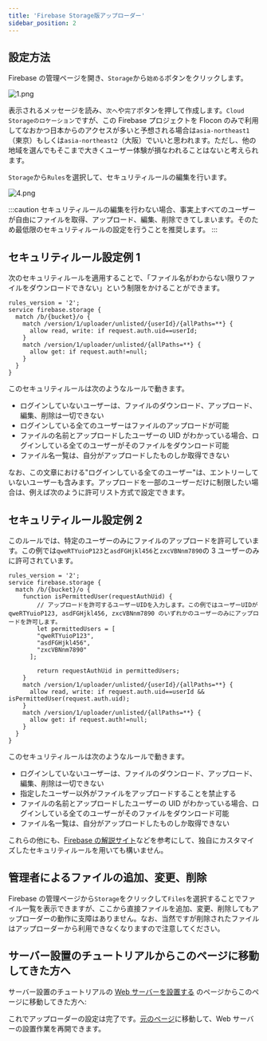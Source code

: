 ```yaml
---
title: 'Firebase Storage版アップローダー'
sidebar_position: 2
---
```


## 設定方法

Firebase の管理ページを開き、`Storage`から`始める`ボタンをクリックします。

![1.png](/img/docs/firebase-storage/1.png)

表示されるメッセージを読み、`次へ`や`完了`ボタンを押して作成します。`Cloud Storageのロケーション`ですが、この Firebase プロジェクトを Flocon のみで利用してなおかつ日本からのアクセスが多いと予想される場合は`asia-northeast1`（東京）もしくは`asia-northeast2`（大阪）でいいと思われます。ただし、他の地域を選んでもそこまで大きくユーザー体験が損なわれることはないと考えられます。

`Storage`から`Rules`を選択して、セキュリティルールの編集を行います。

![4.png](/img/docs/firebase-storage/4.png)

:::caution
セキュリティルールの編集を行わない場合、事実上すべてのユーザーが自由にファイルを取得、アップロード、編集、削除できてしまいます。そのため最低限のセキュリティルールの設定を行うことを推奨します。
:::

## セキュリティルール設定例 1

次のセキュリティルールを適用することで、「ファイル名がわからない限りファイルをダウンロードできない」という制限をかけることができます。

```
rules_version = '2';
service firebase.storage {
  match /b/{bucket}/o {
    match /version/1/uploader/unlisted/{userId}/{allPaths=**} {
      allow read, write: if request.auth.uid==userId;
    }
    match /version/1/uploader/unlisted/{allPaths=**} {
      allow get: if request.auth!=null;
    }
  }
}
```

このセキュリティルールは次のようなルールで動きます。

-   ログインしていないユーザーは、ファイルのダウンロード、アップロード、編集、削除は一切できない
-   ログインしている全てのユーザーはファイルのアップロードが可能
-   ファイルの名前とアップロードしたユーザーの UID がわかっている場合、ログインしている全てのユーザーがそのファイルをダウンロード可能
-   ファイル名一覧は、自分がアップロードしたものしか取得できない

なお、この文章における"ログインしている全てのユーザー"は、エントリーしていないユーザーも含みます。アップロードを一部のユーザーだけに制限したい場合は、例えば次のように許可リスト方式で設定できます。

## セキュリティルール設定例 2

このルールでは、特定のユーザーのみにファイルのアップロードを許可しています。この例では`qweRTYuioP123`と`asdFGHjkl456`と`zxcVBNnm7890`の 3 ユーザーのみに許可されています。

```
rules_version = '2';
service firebase.storage {
  match /b/{bucket}/o {
  	function isPermittedUser(requestAuthUid) {
    	// アップロードを許可するユーザーUIDを入力します。この例ではユーザーUIDが qweRTYuioP123, asdFGHjkl456, zxcVBNnm7890 のいずれかのユーザーのみにアップロードを許可します。
        let permittedUsers = [
      	"qweRTYuioP123",
        "asdFGHjkl456",
        "zxcVBNnm7890"
      ];

    	return requestAuthUid in permittedUsers;
    }
    match /version/1/uploader/unlisted/{userId}/{allPaths=**} {
      allow read, write: if request.auth.uid==userId && isPermittedUser(request.auth.uid);
    }
    match /version/1/uploader/unlisted/{allPaths=**} {
      allow get: if request.auth!=null;
    }
  }
}
```

このセキュリティルールは次のようなルールで動きます。

-   ログインしていないユーザーは、ファイルのダウンロード、アップロード、編集、削除は一切できない
-   指定したユーザー以外がファイルをアップロードすることを禁止する
-   ファイルの名前とアップロードしたユーザーの UID がわかっている場合、ログインしている全てのユーザーがそのファイルをダウンロード可能
-   ファイル名一覧は、自分がアップロードしたものしか取得できない

これらの他にも、[Firebase の解説サイト](https://firebase.google.com/docs/rules?hl=ja)などを参考にして、独自にカスタマイズしたセキュリティルールを用いても構いません。

## 管理者によるファイルの追加、変更、削除

Firebase の管理ページから`Storage`をクリックして`Files`を選択することでファイル一覧を表示できますが、ここから直接ファイルを追加、変更、削除してもアップローダーの動作に支障はありません。なお、当然ですが削除されたファイルはアップローダーから利用できなくなりますので注意してください。

## サーバー設置のチュートリアルからこのページに移動してきた方へ

サーバー設置のチュートリアルの [Web サーバーを設置する](/docs/server/tutorial/web_server#prepare-out) のページからこのページに移動してきた方へ:

これでアップローダーの設定は完了です。[元のページ](/docs/server/tutorial/web_server#prepare-out)に移動して、Web サーバーの設置作業を再開できます。
